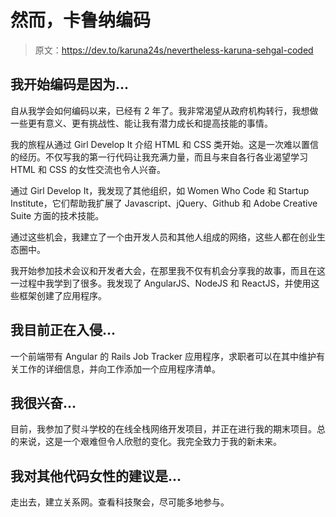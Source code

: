 # 然而，卡鲁纳编码

> 原文：<https://dev.to/karuna24s/nevertheless-karuna-sehgal-coded>

## 我开始编码是因为...

自从我学会如何编码以来，已经有 2 年了。我非常渴望从政府机构转行，我想做一些更有意义、更有挑战性、能让我有潜力成长和提高技能的事情。

我的旅程从通过 Girl Develop It 介绍 HTML 和 CSS 类开始。这是一次难以置信的经历。不仅写我的第一行代码让我充满力量，而且与来自各行各业渴望学习 HTML 和 CSS 的女性交流也令人兴奋。

通过 Girl Develop It，我发现了其他组织，如 Women Who Code 和 Startup Institute，它们帮助我扩展了 Javascript、jQuery、Github 和 Adobe Creative Suite 方面的技术技能。

通过这些机会，我建立了一个由开发人员和其他人组成的网络，这些人都在创业生态圈中。

我开始参加技术会议和开发者大会，在那里我不仅有机会分享我的故事，而且在这一过程中我学到了很多。我发现了 AngularJS、NodeJS 和 ReactJS，并使用这些框架创建了应用程序。

## 我目前正在入侵...

一个前端带有 Angular 的 Rails Job Tracker 应用程序，求职者可以在其中维护有关工作的详细信息，并向工作添加一个应用程序清单。

## 我很兴奋...

目前，我参加了熨斗学校的在线全栈网络开发项目，并正在进行我的期末项目。总的来说，这是一个艰难但令人欣慰的变化。我完全致力于我的新未来。

## 我对其他代码女性的建议是...

走出去，建立关系网。查看科技聚会，尽可能多地参与。